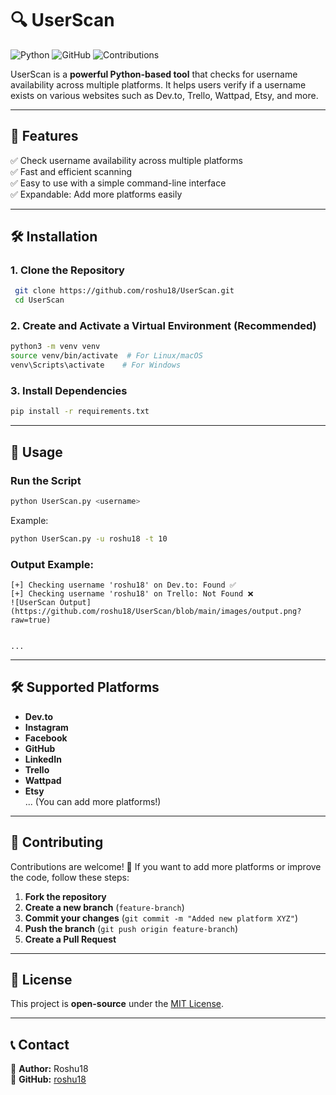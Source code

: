# 🔍 UserScan

![Python](https://img.shields.io/badge/Python-3.x-blue?style=flat&logo=python)
![GitHub](https://img.shields.io/github/license/roshu18/UserScan)
![Contributions](https://img.shields.io/badge/Contributions-Welcome-brightgreen)

UserScan is a **powerful Python-based tool** that checks for username availability across multiple platforms. It helps users verify if a username exists on various websites such as Dev.to, Trello, Wattpad, Etsy, and more.

---

## 🚀 Features
✅ Check username availability across multiple platforms  
✅ Fast and efficient scanning  
✅ Easy to use with a simple command-line interface  
✅ Expandable: Add more platforms easily  

---

## 🛠️ Installation

### **1. Clone the Repository**
```sh
 git clone https://github.com/roshu18/UserScan.git
 cd UserScan
```

### **2. Create and Activate a Virtual Environment (Recommended)**
```sh
python3 -m venv venv
source venv/bin/activate  # For Linux/macOS
venv\Scripts\activate    # For Windows
```

### **3. Install Dependencies**
```sh
pip install -r requirements.txt
```

---

## 📌 Usage

### **Run the Script**
```sh
python UserScan.py <username>
```
Example:
```sh
python UserScan.py -u roshu18 -t 10
```

### **Output Example:**
```
[+] Checking username 'roshu18' on Dev.to: Found ✅
[+] Checking username 'roshu18' on Trello: Not Found ❌
![UserScan Output](https://github.com/roshu18/UserScan/blob/main/images/output.png?raw=true)


...
```

---

## 🛠️ Supported Platforms
- **Dev.to**
- **Instagram**
- **Facebook**
- **GitHub**
- **LinkedIn** 
- **Trello**  
- **Wattpad**  
- **Etsy**  
... (You can add more platforms!)

---

## 🤝 Contributing
Contributions are welcome! 🎉 If you want to add more platforms or improve the code, follow these steps:

1. **Fork the repository**
2. **Create a new branch** (`feature-branch`)
3. **Commit your changes** (`git commit -m "Added new platform XYZ"`)
4. **Push the branch** (`git push origin feature-branch`)
5. **Create a Pull Request**

---

## 📝 License
This project is **open-source** under the [MIT License](LICENSE).

---

## 📞 Contact
👤 **Author:** Roshu18  
🔗 **GitHub:** [roshu18](https://github.com/roshu18)

